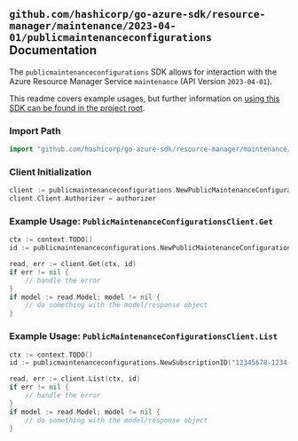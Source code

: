 
## `github.com/hashicorp/go-azure-sdk/resource-manager/maintenance/2023-04-01/publicmaintenanceconfigurations` Documentation

The `publicmaintenanceconfigurations` SDK allows for interaction with the Azure Resource Manager Service `maintenance` (API Version `2023-04-01`).

This readme covers example usages, but further information on [using this SDK can be found in the project root](https://github.com/hashicorp/go-azure-sdk/tree/main/docs).

### Import Path

```go
import "github.com/hashicorp/go-azure-sdk/resource-manager/maintenance/2023-04-01/publicmaintenanceconfigurations"
```


### Client Initialization

```go
client := publicmaintenanceconfigurations.NewPublicMaintenanceConfigurationsClientWithBaseURI("https://management.azure.com")
client.Client.Authorizer = authorizer
```


### Example Usage: `PublicMaintenanceConfigurationsClient.Get`

```go
ctx := context.TODO()
id := publicmaintenanceconfigurations.NewPublicMaintenanceConfigurationID("12345678-1234-9876-4563-123456789012", "publicMaintenanceConfigurationValue")

read, err := client.Get(ctx, id)
if err != nil {
	// handle the error
}
if model := read.Model; model != nil {
	// do something with the model/response object
}
```


### Example Usage: `PublicMaintenanceConfigurationsClient.List`

```go
ctx := context.TODO()
id := publicmaintenanceconfigurations.NewSubscriptionID("12345678-1234-9876-4563-123456789012")

read, err := client.List(ctx, id)
if err != nil {
	// handle the error
}
if model := read.Model; model != nil {
	// do something with the model/response object
}
```

